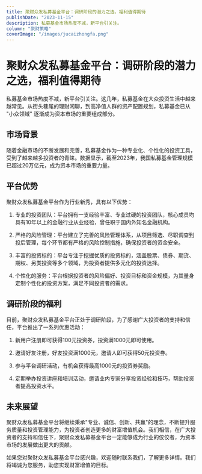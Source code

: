 ```yaml
---
title: 聚财众发私募基金平台：调研阶段的潜力之选，福利值得期待
publishDate: "2023-11-15"
description: 私募基金市场热度不减，新平台引关注。
column: "聚财策略"
coverImage: "/images/jucaizhongfa.png"
---
```


# 聚财众发私募基金平台：调研阶段的潜力之选，福利值得期待

私募基金市场热度不减，新平台引关注。这几年，私募基金在大众投资生活中越来越常见。从街头巷尾的理财闲聊，到高净值人群的资产配置规划，私募基金已从 "小众领域" 逐渐成为资本市场的重要组成部分。

## 市场背景

随着金融市场的不断发展和完善，私募基金作为一种专业化、个性化的投资工具，受到了越来越多投资者的青睐。数据显示，截至2023年，我国私募基金管理规模已超过20万亿元，成为资本市场的重要力量。

## 平台优势

聚财众发私募基金平台作为行业新秀，具有以下优势：

1. 专业的投资团队：平台拥有一支经验丰富、专业过硬的投资团队，核心成员均具有10年以上的金融行业从业经验，曾任职于国内外知名金融机构。

2. 严格的风险管理：平台建立了完善的风险管理体系，从项目筛选、尽职调查到投后管理，每个环节都有严格的风险控制措施，确保投资者的资金安全。

3. 丰富的投资标的：平台专注于挖掘优质的投资标的，涵盖股票、债券、期货、期权、另类投资等多个领域，为投资者提供多元化的投资选择。

4. 个性化的服务：平台根据投资者的风险偏好、投资目标和资金规模，为其量身定制个性化的投资方案，满足不同投资者的需求。

## 调研阶段的福利

目前，聚财众发私募基金平台正处于调研阶段，为了感谢广大投资者的支持和信任，平台推出了一系列优惠活动：

1. 新用户注册即可获得100元投资券，投资满1000元即可使用。

2. 邀请好友注册，好友投资满1000元，邀请人即可获得50元投资券。

3. 参与平台调研活动，有机会获得最高1000元的投资券奖励。

4. 定期举办投资讲座和培训活动，邀请业内专家分享投资经验和技巧，帮助投资者提高投资水平。

## 未来展望

聚财众发私募基金平台将继续秉承"专业、诚信、创新、共赢"的理念，不断提升服务质量和投资管理能力，为投资者创造更多的财富增值机会。我们相信，在广大投资者的支持和信任下，聚财众发私募基金平台一定能够成为行业的佼佼者，为资本市场的发展做出更大的贡献。

如果您对聚财众发私募基金平台感兴趣，欢迎随时联系我们，了解更多详情。我们将竭诚为您服务，助您实现财富增值的目标。